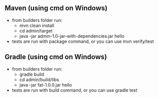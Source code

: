 ## Maven (using cmd on Windows)
- from builders folder run:
  - mvn clean install
  - cd admin/target
  - java -jar admin-1.0-jar-with-dependencies.jar hello
- tests are run with package command, or you can use mvn verify/test
## Gradle (using cmd on Windows)
- from builders folder run:
  - gradle build
  - cd admin/build/libs
  - java -jar fat-1.0.0.jar hello
- tests are run with build command, or you can use gradle test